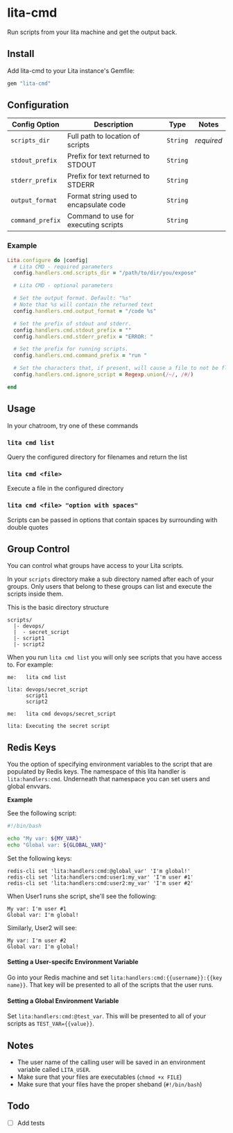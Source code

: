 # lita-cmd

Run scripts from your lita machine and get the output back.

## Install

Add lita-cmd to your Lita instance's Gemfile:

``` ruby
gem "lita-cmd"
```

## Configuration

| Config Option  | Description                          | Type   | Notes    |
|----------------|--------------------------------------|--------|----------|
|`scripts_dir`   |Full path to location of scripts      |`String`|*required*|
|`stdout_prefix` |Prefix for text returned to STDOUT    |`String`|          |
|`stderr_prefix` |Prefix for text returned to STDERR    |`String`|          |
|`output_format` |Format string used to encapsulate code|`String`|          |
|`command_prefix`|Command to use for executing scripts  |`String`|          |

### Example

```ruby
Lita.configure do |config|
  # Lita CMD - required parameters
  config.handlers.cmd.scripts_dir = "/path/to/dir/you/expose"

  # Lita CMD - optional parameters

  # Set the output format. Default: "%s"
  # Note that %s will contain the returned text
  config.handlers.cmd.output_format = "/code %s"

  # Set the prefix of stdout and stderr.
  config.handlers.cmd.stdout_prefix = ""
  config.handlers.cmd.stderr_prefix = "ERROR: "

  # Set the prefix for running scripts.
  config.handlers.cmd.command_prefix = "run "

  # Set the characters that, if present, will cause a file to not be flagged as a script
  config.handlers.cmd.ignore_script = Regexp.union(/~/, /#/)

end
```

## Usage

In your chatroom, try one of these commands

### `lita cmd list`

Query the configured directory for filenames and return the list

### `lita cmd <file>`

Execute a file in the configured directory

### `lita cmd <file> "option with spaces"`

Scripts can be passed in options that contain spaces by surrounding with double quotes


## Group Control

You can control what groups have access to your Lita scripts.

In your `scripts` directory make a sub directory named after each of your
groups. Only users that belong to these groups can list and execute the
scripts inside them.

This is the basic directory structure

```
scripts/
  |- devops/
  |  - secret_script
  |- script1
  |- script2
```

When you run `lita cmd list` you will only see scripts that you have access
to. For example:

```
me:   lita cmd list

lita: devops/secret_script
      script1
      script2

me:   lita cmd devops/secret_script

lita: Executing the secret script
```

## Redis Keys
You the option of specifying environment variables to the script that are populated by Redis keys. The namespace of this lita handler is `lita:handlers:cmd`. Underneath that namespace you can set users and global envvars.

**Example**

See the following script:
```bash
#!/bin/bash

echo "My var: ${MY_VAR}"
echo "Global var: ${GLOBAL_VAR}"
```

Set the following keys:
```
redis-cli set 'lita:handlers:cmd:@global_var' 'I'm global!'
redis-cli set 'lita:handlers:cmd:user1:my_var' 'I'm user #1'
redis-cli set 'lita:handlers:cmd:user2:my_var' 'I'm user #2'
```

When User1 runs she script, she'll see the following:
```
My var: I'm user #1
Global var: I'm global!
```

Similarly, User2 will see:
```
My var: I'm user #2
Global var: I'm global!
```

#### Setting a User-specifc Environment Variable
Go into your Redis machine and set `lita:handlers:cmd:{{username}}:{{key name}}`. That key will be presented to all of the scripts that the user runs.

#### Setting a Global Environment Variable
Set `lita:handlers:cmd:@test_var`. This will be presented to all of your scripts as `TEST_VAR={{value}}`.

## Notes

- The user name of the calling user will be saved in an environment variable
  called `LITA_USER`.
- Make sure that your files are executables (`chmod +x FILE`)
- Make sure that your files have the proper sheband (`#!/bin/bash`)

## Todo

- [ ] Add tests
